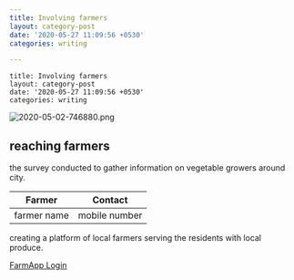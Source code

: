 ```yaml
---
title: Involving farmers
layout: category-post
date: '2020-05-27 11:09:56 +0530'
categories: writing

---
```

```
title: Involving farmers
layout: category-post
date: '2020-05-27 11:09:56 +0530'
categories: writing
```
![2020-05-02-746880.png](https://anandvip.github.io/vartrav_randomly/assets/2020-05-02-746880.png)
## reaching farmers
the survey conducted to gather information on vegetable growers around city.

Farmer  |  Contact
---------- | ------------
 farmer name |  mobile number

creating a platform of local farmers serving the residents with local produce.


[FarmApp Login](https://farmapp.vipulanand.in/login.html)
